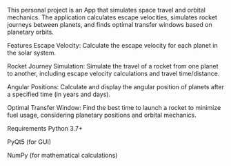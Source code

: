 This personal project is an App that simulates space travel and orbital mechanics. The application calculates escape velocities, simulates rocket journeys between planets, and finds optimal transfer windows based on planetary orbits.

Features
Escape Velocity: Calculate the escape velocity for each planet in the solar system.

Rocket Journey Simulation: Simulate the travel of a rocket from one planet to another, including escape velocity calculations and travel time/distance.

Angular Positions: Calculate and display the angular position of planets after a specified time (in years and days).

Optimal Transfer Window: Find the best time to launch a rocket to minimize fuel usage, considering planetary positions and orbital mechanics.

Requirements
Python 3.7+

PyQt5 (for GUI)

NumPy (for mathematical calculations)
